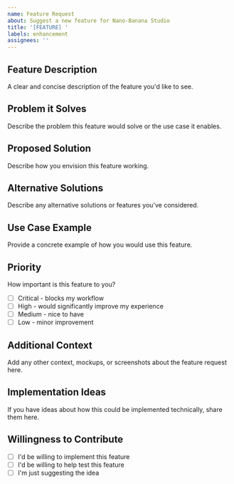 ```yaml
---
name: Feature Request
about: Suggest a new feature for Nano-Banana Studio
title: '[FEATURE] '
labels: enhancement
assignees: ''
---
```


## Feature Description
A clear and concise description of the feature you'd like to see.

## Problem it Solves
Describe the problem this feature would solve or the use case it enables.

## Proposed Solution
Describe how you envision this feature working.

## Alternative Solutions
Describe any alternative solutions or features you've considered.

## Use Case Example
Provide a concrete example of how you would use this feature.

## Priority
How important is this feature to you?
- [ ] Critical - blocks my workflow
- [ ] High - would significantly improve my experience
- [ ] Medium - nice to have
- [ ] Low - minor improvement

## Additional Context
Add any other context, mockups, or screenshots about the feature request here.

## Implementation Ideas
If you have ideas about how this could be implemented technically, share them here.

## Willingness to Contribute
- [ ] I'd be willing to implement this feature
- [ ] I'd be willing to help test this feature
- [ ] I'm just suggesting the idea
